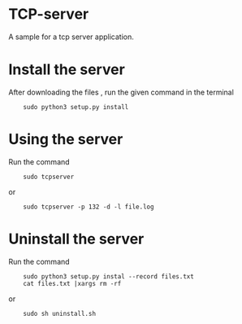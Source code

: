 # TCP-server
A sample for a tcp server application.
# Install the server 
After downloading the files , run the given command in the terminal
```  
    sudo python3 setup.py install
```
# Using the server 
Run the command
```
    sudo tcpserver 
```
or 
```
    sudo tcpserver -p 132 -d -l file.log
```
# Uninstall the server
Run the command
```
    sudo python3 setup.py instal --record files.txt
    cat files.txt |xargs rm -rf
````
or
```
    sudo sh uninstall.sh
```